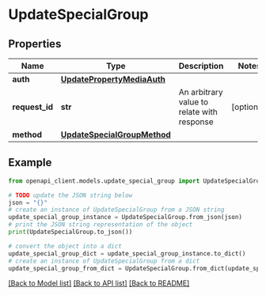 # UpdateSpecialGroup


## Properties

Name | Type | Description | Notes
------------ | ------------- | ------------- | -------------
**auth** | [**UpdatePropertyMediaAuth**](UpdatePropertyMediaAuth.md) |  | 
**request_id** | **str** | An arbitrary value to relate with response | [optional] 
**method** | [**UpdateSpecialGroupMethod**](UpdateSpecialGroupMethod.md) |  | 

## Example

```python
from openapi_client.models.update_special_group import UpdateSpecialGroup

# TODO update the JSON string below
json = "{}"
# create an instance of UpdateSpecialGroup from a JSON string
update_special_group_instance = UpdateSpecialGroup.from_json(json)
# print the JSON string representation of the object
print(UpdateSpecialGroup.to_json())

# convert the object into a dict
update_special_group_dict = update_special_group_instance.to_dict()
# create an instance of UpdateSpecialGroup from a dict
update_special_group_from_dict = UpdateSpecialGroup.from_dict(update_special_group_dict)
```
[[Back to Model list]](../README.md#documentation-for-models) [[Back to API list]](../README.md#documentation-for-api-endpoints) [[Back to README]](../README.md)


